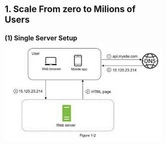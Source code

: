 # 1. Scale From zero to Milions of Users
## (1) Single Server Setup
![This is an alt text.](image/fg1-2.jpg)
